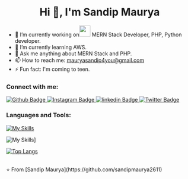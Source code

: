  <h1 align="center">Hi 👋, I'm Sandip Maurya</h1>

- 🔭 I’m currently working on<img src="https://media.giphy.com/media/WUlplcMpOCEmTGBtBW/giphy.gif" width="30"> MERN Stack Developer, PHP, Python developer.
- 🌱 I’m currently learning AWS.
- 💬 Ask me anything about MERN Stack and PHP.
- 📫 How to reach me: mauryasandip4you@gmail.com
- ⚡ Fun fact: I'm coming to teen.


  
### Connect with me:
<div id="badges">
  <a href="https://github.com/sandipmaurya2611">
    <img src="https://img.shields.io/badge/Github-white?style=for-the-badge&logo=Github&logoColor=black" alt="Github Badge"/>
  </a>
   <a href="https://www.instagram.com/sandeep_maurya261/">
    <img src="https://img.shields.io/badge/Instagram-purple?style=for-the-badge&logo=instagram&logoColor=white" alt="Instagram Badge"/>
  </a>
 <a href="https://www.linkedin.com/in/sandip-maurya-061723212/">
    <img src="https://img.shields.io/badge/linkedin-purple?style=for-the-badge&logo=linkedin&logoColor=white" alt="linkedin Badge"/>
  </a>
  
   <a href="https://twitter.com/sandipmaurya_20">
    <img src="https://img.shields.io/badge/Twitter-blue?style=for-the-badge&logo=twitter&logoColor=white" alt="Twitter Badge"/>
  </a>
</div>

### Languages and Tools:

[![My Skills](https://skillicons.dev/icons?i=js,html,css,python,mongodb,mysql,nodejs,php,react,git,github)](https://skillicons.dev)

![My Skills](https://github-readme-streak-stats.herokuapp.com/?user=sandipmaurya2611)]


[![Top Langs](https://github-readme-stats.vercel.app/api/top-langs/?username=sandipmaurya2611&layout=compact&theme=vision-friendly-dark)](https://github.com/anuraghazra/github-readme-stats)



<br>
⭐️ From [Sandip Maurya](https://github.com/sandipmaurya2611)
